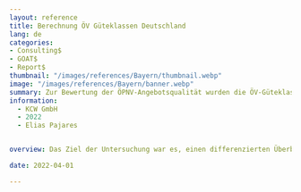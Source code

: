 ```yaml
---
layout: reference
title: Berechnung ÖV Güteklassen Deutschland
lang: de
categories:
- Consulting$
- GOAT$
- Report$
thumbnail: "/images/references/Bayern/thumbnail.webp"
image: "/images/references/Bayern/banner.webp"
summary: Zur Bewertung der ÖPNV-Angebotsqualität wurden die ÖV-Güteklassen für ein deutsches Bundesland berechnet. 
information:
  - KCW GmbH
  - 2022 
  - Elias Pajares


overview: Das Ziel der Untersuchung war es, einen differenzierten Überblick über die öffentliche Verkehrsanbindung in Kommunen unter verschiedenen Annahmen zu erhalten. Zu diesem Zweck wurde eine Methodik zur Klassifizierung von Öffentlicher-Verkehrs-Güteklassen auf Basis der Methodik aus der Schweiz und Österreich an den Untersuchungsraum angepasst und die Güteklassen für das Bundesland berechnet. Auf Gemeindeebene wurde jeweils der Anteil der Bevölkerung untersucht, die in einer bestimmten Güteklasse wohnen, und die Ergebnisse wurden visuell aufbereitet und auf Karten dargestellt. Dadurch konnten Defizite in der öffentlichen Verkehrsanbindung aufgezeigt werden, was wichtige Erkenntnisse liefert, um weitere Maßnahmen zu diskutieren.

date: 2022-04-01

---
```


